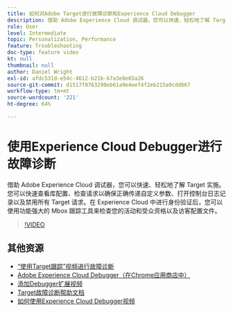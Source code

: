 ```yaml
---
title: 如何对Adobe Target进行故障诊断和Experience Cloud Debugger
description: 借助 Adobe Experience Cloud 调试器，您可以快速、轻松地了解 Target 实施。您可以快速查看库配置、检查请求以确保正确传递自定义参数、打开控制台日志记录以及禁用所有 Target 请求。在 Experience Cloud 中进行身份验证后，您可以使用功能强大的 Mbox 跟踪工具来检查您的活动和受众资格以及访客配置文件。
role: User
level: Intermediate
topic: Personalization, Performance
feature: Troubleshooting
doc-type: feature video
kt: null
thumbnail: null
author: Daniel Wright
exl-id: afdc531d-e54c-4612-b21b-67a3e8e65a26
source-git-commit: d1517f0763290eb61a9e4eef4f2eb215a9cdd667
workflow-type: tm+mt
source-wordcount: '221'
ht-degree: 64%

---
```


# 使用Experience Cloud Debugger进行故障诊断

借助 Adobe Experience Cloud 调试器，您可以快速、轻松地了解 Target 实施。您可以快速查看库配置、检查请求以确保正确传递自定义参数、打开控制台日志记录以及禁用所有 Target 请求。在 Experience Cloud 中进行身份验证后，您可以使用功能强大的 Mbox 跟踪工具来检查您的活动和受众资格以及访客配置文件。

>[!VIDEO](https://video.tv.adobe.com/v/23115/?quality=12)

## 其他资源

* [“使用Target跟踪”视频进行故障诊断](troubleshoot-with-target-traces.md)
* [Adobe Experience Cloud Debugger（在Chrome应用商店中）](https://chrome.google.com/webstore/detail/adobe-experience-cloud-de/ocdmogmohccmeicdhlhhgepeaijenapj)
* [添加Debugger扩展视频](https://experienceleague.adobe.com/docs/debugger-learn/tutorials/experience-cloud-debugger/add-the-extension.html?lang=en)
* [Target故障诊断帮助文档](https://experienceleague.adobe.com/docs/target/using/troubleshoot/troubleshooting-target.html?lang=en)
* [如何使用Experience Cloud Debugger视频](https://experienceleague.adobe.com/docs/debugger-learn/tutorials/experience-cloud-debugger/use-the-experience-cloud-debugger.html?lang=en)
